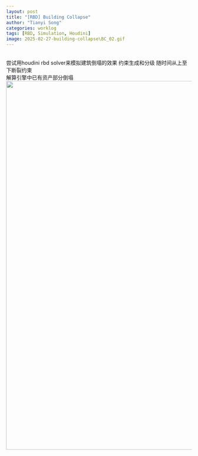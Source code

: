 ```yaml
---
layout: post
title: "[RBD] Building Collapse"
author: "Tianyi Song"
categories: worklog
tags: [RBD, Simulation, Houdini]
image: 2025-02-27-building-collapse\BC_02.gif
---
```


<br>
尝试用houdini rbd solver来模拟建筑倒塌的效果  
约束生成和分级  
随时间从上至下断裂约束  

<br>
解算引擎中已有资产部分倒塌  
<img src="{{ site.url }}/assets\img\2025-02-27-building-collapse\BC_01.gif" width="1000" 
style="display:block; margin:auto;">  